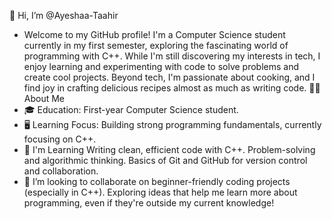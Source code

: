  👋 Hi, I’m @Ayeshaa-Taahir
- Welcome to my GitHub profile! I'm a Computer Science student currently in my first semester, exploring the fascinating world of programming with C++.
  While I'm still discovering my interests in tech, I enjoy learning and experimenting with code to solve problems and create cool projects.
  Beyond tech, I'm passionate about cooking, and I find joy in crafting delicious recipes almost as much as writing code.
  👨‍💻 About Me
- 🎓 Education: First-year Computer Science student.
- 🖥️ Learning Focus: Building strong programming fundamentals, currently focusing on C++.
- 🌱 I'm Learning
  Writing clean, efficient code with C++.
  Problem-solving and algorithmic thinking.
  Basics of Git and GitHub for version control and collaboration.
- 💞️ I’m looking to collaborate on beginner-friendly coding projects (especially in C++). Exploring ideas that help me learn more about programming, even if they're outside my current knowledge!

<!---
Ayeshaa-Taahir/Ayeshaa-Taahir is a ✨ special ✨ repository because its `README.md` (this file) appears on your GitHub profile.
You can click the Preview link to take a look at your changes.
--->
